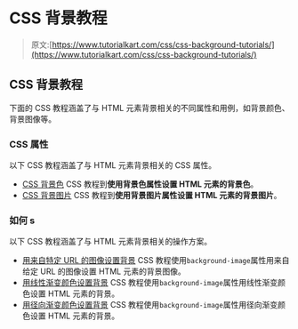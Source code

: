 # CSS 背景教程

> 原文:[https://www.tutorialkart.com/css/css-background-tutorials/](https://www.tutorialkart.com/css/css-background-tutorials/)

## CSS 背景教程

下面的 CSS 教程涵盖了与 HTML 元素背景相关的不同属性和用例，如背景颜色、背景图像等。

### CSS 属性

以下 CSS 教程涵盖了与 HTML 元素背景相关的 CSS 属性。

*   [CSS 背景色](https://www.tutorialkart.com/css/css-background-color/) CSS 教程到**使用背景色属性设置 HTML 元素的背景色**。
*   [CSS 背景图片](https://www.tutorialkart.com/css/css-background-image/) CSS 教程到**使用背景图片属性设置 HTML 元素的背景图片**。

### 如何 s

以下 CSS 教程涵盖了与 HTML 元素背景相关的操作方案。

*   [用来自特定 URL 的图像设置背景](https://www.tutorialkart.com/css/css-background-image-url/) CSS 教程使用`background-image`属性用来自给定 URL 的图像设置 HTML 元素的背景图像。
*   [用线性渐变颜色设置背景](https://www.tutorialkart.com/css/css-background-image-linear-gradient/) CSS 教程使用`background-image`属性用线性渐变颜色设置 HTML 元素的背景。
*   [用径向渐变颜色设置背景](https://www.tutorialkart.com/css/css-background-image-radial-gradient/) CSS 教程使用`background-image`属性用径向渐变颜色设置 HTML 元素的背景。
